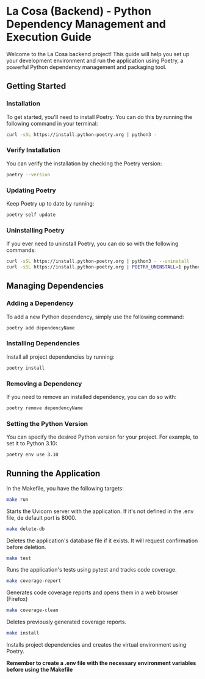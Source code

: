 # La Cosa (Backend) - Python Dependency Management and Execution Guide
Welcome to the La Cosa backend project! This guide will help you set up your development
environment and run the application using Poetry, a powerful Python dependency management
and packaging tool.

## Getting Started
### Installation
To get started, you'll need to install Poetry. You can do this by running the following
command in your terminal:
```bash
curl -sSL https://install.python-poetry.org | python3 -
```

### Verify Installation
You can verify the installation by checking the Poetry version:
```bash
poetry --version
```

### Updating Poetry
Keep Poetry up to date by running:
```bash
poetry self update
```

### Uninstalling Poetry
If you ever need to uninstall Poetry, you can do so with the following commands:
```bash
curl -sSL https://install.python-poetry.org | python3 - --uninstall
curl -sSL https://install.python-poetry.org | POETRY_UNINSTALL=1 python3 -
```

## Managing Dependencies
### Adding a Dependency
To add a new Python dependency, simply use the following command:
```bash
poetry add dependencyName
```

### Installing Dependencies
Install all project dependencies by running:
```bash
poetry install
```

### Removing a Dependency
If you need to remove an installed dependency, you can do so with:
```bash
poetry remove dependencyName
```

### Setting the Python Version
You can specify the desired Python version for your project. For example, to set it to Python 3.10:
```bash
poetry env use 3.10
```

## Running the Application
In the Makefile, you have the following targets:

```bash
make run
```
Starts the Uvicorn server with the application. If it's not defined in the .env file, de default port is 8000.

```bash
make delete-db
```
Deletes the application's database file if it exists. It will request confirmation before deletion.

```bash
make test
```
Runs the application's tests using pytest and tracks code coverage.

```bash
make coverage-report
```
Generates code coverage reports and opens them in a web browser (Firefox)

```bash
make coverage-clean
```
Deletes previously generated coverage reports.

```bash
make install
```
Installs project dependencies and creates the virtual environment using Poetry.

**Remember to create a .env file with the necessary environment variables before using the Makefile**

